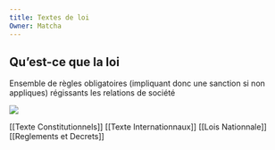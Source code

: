 ```yaml
---
title: Textes de loi
Owner: Matcha
---
```

## Qu’est-ce que la loi
Ensemble de règles obligatoires (impliquant donc une sanction si non appliques) régissants les relations de société
  
  
[![](https://aideauxtd.com/wp-content/uploads/2020/06/Schéma-Hiérarchie-des-normes-pyramide-de-Kelsen-aideauxtd.com_.jpg.jpg)](https://aideauxtd.com/wp-content/uploads/2020/06/Schéma-Hiérarchie-des-normes-pyramide-de-Kelsen-aideauxtd.com_.jpg.jpg)
  
[[Texte Constitutionnels]]
[[Texte Internationnaux]]
[[Lois Nationnale]]
[[Reglements et Decrets]]